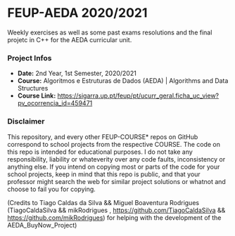 # FEUP-AEDA 2020/2021
Weekly exercises as well as some past exams resolutions and the final projetc in C++ for the AEDA curricular unit.

### Project Infos
* **Date:** 2nd Year, 1st Semester, 2020/2021
* **Course:** Algoritmos e Estruturas de Dados (AEDA) | Algorithms and Data Structures
* **Course Link:** https://sigarra.up.pt/feup/pt/ucurr_geral.ficha_uc_view?pv_ocorrencia_id=459471
### Disclaimer
This repository, and every other FEUP-COURSE* repos on GitHub correspond to school projects from the respective COURSE. The code on this repo is intended for educational purposes. I do not take any responsibility, liability or whateverity over any code faults, inconsistency or anything else. If you intend on copying most or parts of the code for your school projects, keep in mind that this repo is public, and that your professor might search the web for similar project solutions or whatnot and choose to fail you for copying.

(Credits to Tiago Caldas da Silva && Miguel Boaventura Rodrigues (TiagoCaldaSilva && mikRodrigues , https://github.com/TiagoCaldaSilva && https://github.com/mikRodrigues) for helping with the development of the AEDA_BuyNow_Project)
